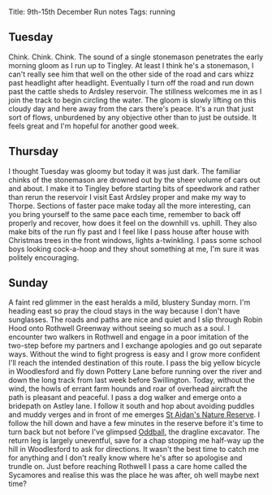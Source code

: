 Title: 9th-15th December Run notes
Tags: running

## Tuesday

Chink. Chink. Chink. The sound of a single stonemason penetrates the early morning gloom as I run up to Tingley. At least
I think he's a stonemason, I can't really see him that well on the other side of the road and cars whizz past headlight
after headlight. Eventually I turn off the road and run down past the cattle sheds to Ardsley reservoir. The stillness welcomes
me in as I join the track to begin circling the water. The gloom is slowly lifting on this cloudy day and here away from
the cars there's peace. It's a run that just sort of flows, unburdened by any objective other than to just be outside. 
It feels great and I'm hopeful for another good week.

## Thursday

I thought Tuesday was gloomy but today it was just dark. The familiar chinks of the stonemason are drowned out by the sheer
volume of cars out and about. I make it to Tingley before starting bits of speedwork and rather than rerun the reservoir
I visit East Ardsley proper and make my way to Thorpe. Sections of faster pace make today all the more interesting, 
can you bring yourself to the same pace each time, remember to back off properly and recover, how does it feel on the 
downhill vs. uphill. They also make bits of the run fly past and I feel like I pass house after house with Christmas trees
in the front windows, lights a-twinkling. I pass some school boys looking cock-a-hoop and they shout something at me, I'm
sure it was politely encouraging. 

## Sunday

A faint red glimmer in the east heralds a mild, blustery Sunday morn. I'm heading east so pray the cloud stays in the way
because I don't have sunglasses. The roads and paths are nice and quiet and I slip through Robin Hood onto Rothwell Greenway
without seeing so much as a soul. I encounter two walkers in Rothwell and engage in a poor imitation of the two-step before
my partners and I exchange apologies and go out separate ways. Without the wind to fight progress is easy and I grow more 
confident I'll reach the intended destination of this route. I pass the big yellow bicycle in Woodlesford and fly down 
Pottery Lane before running over the river and down the long track from last week before Swillington. Today, without the
wind, the howls of errant farm hounds and roar of overhead aircraft the path is pleasant and peaceful. I pass a dog walker
and emerge onto a bridepath on Astley lane. I follow it south and hop about avoiding puddles and muddy verges
and in front of me emerges [St Aidan's Nature Reserve](https://www.rspb.org.uk/days-out/reserves/st-aidans). I follow the 
hill down and have a few minutes in the reserve before it's time to turn back but not before I've glimpsed [Oddball](http://www.walkingdragline.org/), 
the dragline excavator. The return leg is largely uneventful, save for a chap stopping me half-way up the hill in Woodlesford
to ask for directions. It wasn't the best time to catch me for anything and I don't really know where he's after so 
apologise and trundle on. Just before reaching Rothwell I pass a care home called the Sycamores and realise this
was the place he was after, oh well maybe next time?
